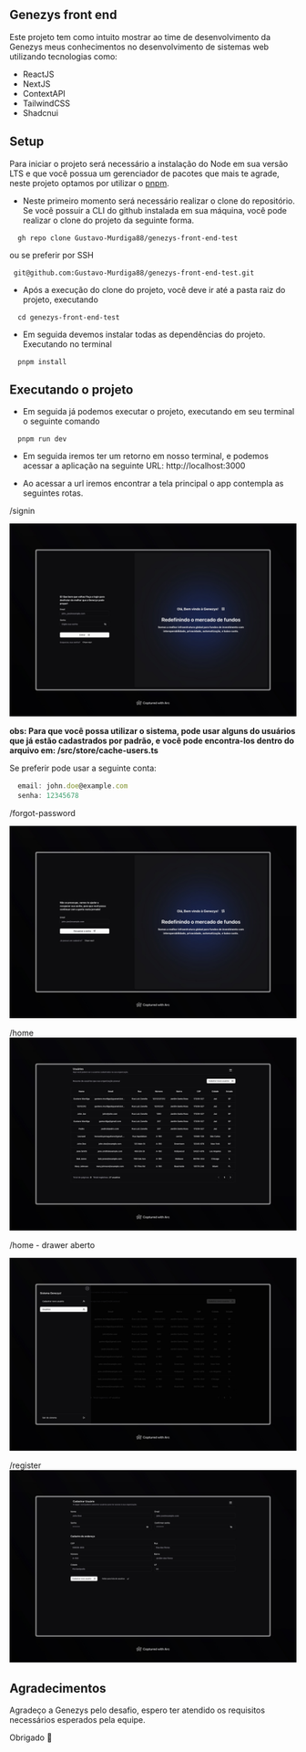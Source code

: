 ## Genezys front end

   Este projeto tem como intuito mostrar ao time de desenvolvimento da Genezys meus conhecimentos no desenvolvimento de sistemas web utilizando tecnologias como: 

  - ReactJS
  - NextJS
  - ContextAPI
  - TailwindCSS
  - Shadcnui
  
  ## Setup

  Para iniciar o projeto será necessário a instalação do Node em sua versão LTS e que você possua um gerenciador de pacotes que mais te agrade, neste projeto optamos por utilizar o <a href="https://pnpm.io/pt/">pnpm</a>.

  - Neste primeiro momento será necessário realizar o clone do repositório.
    Se você possuir a CLI do github instalada em sua máquina, você pode realizar o clone do projeto da seguinte forma.

  ```git 
    gh repo clone Gustavo-Murdiga88/genezys-front-end-test
  ```
   ou se preferir por SSH 

  ```git 
   git@github.com:Gustavo-Murdiga88/genezys-front-end-test.git
  ```

  - Após a execução do clone do projeto, você deve ir até a pasta raiz do projeto, executando
  ```shell
    cd genezys-front-end-test
  ```
  - Em seguida devemos instalar todas as dependências do projeto. Executando no terminal
  ```shell
    pnpm install
  ```
  ## Executando o projeto
    
  - Em seguida já podemos executar o projeto, executando em seu terminal o seguinte comando 
  ```shell
    pnpm run dev
  ```
  - Em seguida iremos ter um retorno em nosso terminal, e podemos acessar a aplicação na seguinte URL: http://localhost:3000
  
  - Ao acessar a url iremos encontrar a tela principal o app contempla as seguintes rotas.
   
  /signin

  ![Signin](assets/signin.jpeg)

  **obs: Para que você possa utilizar o sistema, pode usar alguns do usuários que já estão cadastrados por padrão, e você pode encontra-los dentro do arquivo em: /src/store/cache-users.ts** 
  
  Se preferir pode usar a seguinte conta: 
  ```js
    email: john.doe@example.com
    senha: 12345678
  ```

  /forgot-password

  ![forgot-password](assets/forgot-password.jpeg)

  /home
  ![users](assets/users.jpeg)

  /home - drawer aberto

  ![drawer open](assets/drawer.jpeg)

  /register
  ![register](assets/register.jpeg)

  ## Agradecimentos

  Agradeço a Genezys pelo desafio, espero ter atendido os requisitos necessários esperados pela equipe. 
  
  Obrigado  🙏